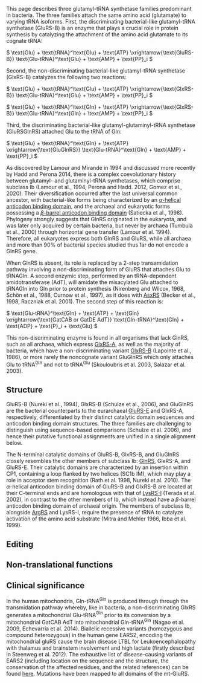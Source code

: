 
This page describes three glutamyl-tRNA synthetase families predominant in bacteria.
The three families attach the same amino acid (glutamate) to varying tRNA isoforms.
First, the discriminating bacterial-like glutamyl-tRNA synthetase (GluRS-B) is an enzyme that plays a crucial role in protein synthesis by catalyzing the attachment of the amino acid glutamate to its cognate tRNA:


$ \text{Glu} + \text{tRNA}^\text{Glu} + \text{ATP} \xrightarrow{\text{GluRS-B}} \text{Glu-tRNA}^\text{Glu} + \text{AMP} + \text{PP}_i  $



Second, the non-discriminating bacterial-like glutamyl-tRNA synthetase (GlxRS-B) catalyzes the following two reactions:


$ \text{Glu} + \text{tRNA}^\text{Glu} + \text{ATP} \xrightarrow{\text{GlxRS-B}} \text{Glu-tRNA}^\text{Glu} + \text{AMP} + \text{PP}_i  $ 


$ \text{Glu} + \text{tRNA}^\text{Gln} + \text{ATP} \xrightarrow{\text{GlxRS-B}} \text{Glu-tRNA}^\text{Gln} + \text{AMP} + \text{PP}_i  $



Third, the discriminating bacterial-like glutamyl-glutaminyl-tRNA synthetase (GluRSGlnRS) attached Glu to the tRNA of Gln:


$ \text{Glu} + \text{tRNA}^\text{Gln} + \text{ATP} \xrightarrow{\text{GluGlnRS}} \text{Glu-tRNA}^\text{Gln} + \text{AMP} + \text{PP}_i  $ 




As discovered by Lamour and Mirande in 1994 and discussed more recently by Hadd and Perona 2014, there is a complex coevolutionary history between glutamyl- and glutaminyl-tRNA synthetases, which comprise subclass Ib (Lamour et al., 1994, Perona and Hadd. 2012, Gomez et al., 2020). 
Their diversification occurred after the last universal common ancestor, with bacterial-like forms being characterized by an [$\alpha$-helical anticodon binding domain](/superfamily/class1/Anticodon_binding_domain_EK), and the archaeal and eukaryotic forms possessing a [$\beta$-barrel anticodon binding domain](/superfamily/class1/Anticodon_binding_domain_EQ) (Satiecka et al., 1998).
Phylogeny strongly suggests that GlnRS originated in the eukaryota, and was later only acquired by certain bacteria, but never by archaea (Tumbula et al., 2000) through horizontal gene transfer (Lamour et al. 1994). Therefore, all eukaryotes express both GlnRS and GluRS, while all archaea and more than 90% of bacterial species studied thus far do not encode a GlnRS gene. 



When GlnRS is absent, its role is replaced by a 2-step transamidation pathway involving a non-discriminating form of GluRS that attaches Glu to tRNAGln. A second enzymic step, performed by an tRNA-dependent amidotransferase (AdT), will amidate the misacylated Glu attached to tRNAGln into Gln prior to protein synthesis (Nirenberg and Wilcox, 1968, Schön et al., 1988, Curnow et al., 1997), as it does with [AsxRS](/class2/asp2/)  (Becker et al., 1998, Raczniak et al. 2001).
The second step of this reaction is:


$  \text{Glu-tRNA}^\text{Gln}  + \text{ATP} + \text{Gln} \xrightarrow{\text{GatCAB or GatDE AdT}} \text{Gln-tRNA}^\text{Gln} + \text{ADP} + \text{P}_i + \text{Glu}  $


This non-discriminating enzyme is found in all organisms that lack GlnRS, such as all archaea, which express [GlxRS-A](/class1/glu2/), as well as the majority of bacteria, which have a non-discriminating variant [GlxRS-B](/class1/glu1/) (Lapointe et al., 1986),  or more rarely the noncognate variant GluGlnRS which only attaches Glu to tRNA$^\text{Gln}$ and not to tRNA$^\text{Glu}$ (Skouloubris et al. 2003, Salazar et al. 2003).








## Structure


GluRS-B (Nureki et al., 1994), GlxRS-B (Schulze et al., 2006), and GluGlnRS are the bacterial counterparts to the eurarchaeal  [GluRS-E](/class1/glu3) and GlxRS-A, respectively, differentiated by their distinct catalytic domain sequences and anticodon binding domain structures.
The three families are challenging to distinguish using sequence-based comparisons (Schulze et al. 2006), and hence their putative functional assignments
are unified in a single alignment below.



The N-terminal catalytic domains of GluRS-B, GlxRS-B, and GluGlnRS closely resembles the other members of subclass Ib: <a href="/class1/gln">GlnRS</a>, GlxRS-A, and GluRS-E.
Their catalytic domains are characterized by an insertion within CP1, containing a loop flanked by two helices (SC1b IM), which 
may play a role in acceptor stem recognition  (Rath et al. 1998, Nureki et al. 2010).
The $\alpha$-helical anticodon binding domain of GluRS-B and GlxRS-B are located at their C-terminal ends and are homologous with that of [LysRS-I](/class1/lys/) (Terada et al. 2002), in contrast to the other members of Ib, which instead have a $\beta$-barrel anticodon binding domain of archaeal origin. 
The members of subclass Ib, alongside [ArgRS](/class1/arg/) and LysRS-I, require the presence of tRNA to catalyze activation of the amino acid substrate (Mitra and Mehler 1966, Ibba et al. 1999).







## Editing


## Non-translational functions



## Clinical significance



In the human mitochondria, Gln-tRNA$^\text{Gln}$ is produced through through the transmidation pathway whereby, like in bacteria, a non-discriminating GlxRS generates a mitochondrial Glu-tRNA$^\text{Gln}$ prior to its conversion by a mitochondrial GatCAB AdT into mitochondrial Gln-tRNA$^\text{Gln}$ (Nagao et al. 2009, Echevarria et al. 2014).
Biallelic recessive variants (homozygous and compound heterozygous) in the human gene EARS2, encoding the mitochondrial gluRS cause the brain disease LTBL for Leukoencephalopathy with thalamus and brainstem involvement and high lactate (firstly described in Steenweg et al. 2012). The exhaustive list of disease-causing variants of EARS2 (including location on the sequence and the structure, the conservation of the affected residues, and the related references) can be found [here](http://misynpat.org/misynpat/PageMaker.rvt?name=EARS2). Mutations have been mapped to all domains of the mt-GluRS.

